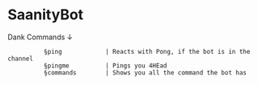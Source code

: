 # SaanityBot
Dank Commands ↓
              
              §ping            | Reacts with Pong, if the bot is in the channel
              §pingme          | Pings you 4HEad
              §commands        | Shows you all the command the bot has
